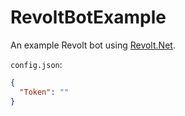 # RevoltBotExample

An example Revolt bot using [Revolt.Net](https://github.com/Jan0660/Taco/tree/senpai/Revolt.Net).

`config.json`:

```json
{
  "Token": ""
}
```
